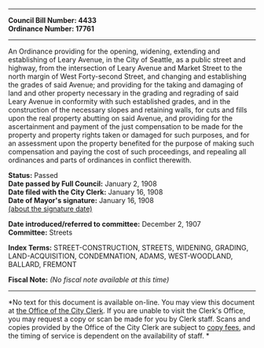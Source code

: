 * * * * *  
  
**Council Bill Number: [](#h0)[](#h2)4433**   
**Ordinance Number: 17761**  
  
* * * * *  
  
An Ordinance providing for the opening, widening, extending and establishing of Leary Avenue, in the City of Seattle, as a public street and highway, from the intersection of Leary Avenue and Market Street to the north margin of West Forty-second Street, and changing and establishing the grades of said Avenue; and providing for the taking and damaging of land and other property necessary in the grading and regrading of said Leary Avenue in conformity with such established grades, and in the construction of the necessary slopes and retaining walls, for cuts and fills upon the real property abutting on said Avenue, and providing for the ascertainment and payment of the just compensation to be made for the property and property rights taken or damaged for such purposes, and for an assessment upon the property benefited for the purpose of making such compensation and paying the cost of such proceedings, and repealing all ordinances and parts of ordinances in conflict therewith.  
  
**Status:** Passed   
**Date passed by Full Council:** January 2, 1908   
**Date filed with the City Clerk:** January 16, 1908   
**Date of Mayor's signature:** January 16, 1908   
[(about the signature date)](/~public/approvaldate.htm)   
  
  
**Date introduced/referred to committee:** December 2, 1907   
**Committee:** Streets   
  
**Index Terms:** STREET-CONSTRUCTION, STREETS, WIDENING, GRADING, LAND-ACQUISITION, CONDEMNATION, ADAMS, WEST-WOODLAND, BALLARD, FREMONT  
  
**Fiscal Note:** *(No fiscal note available at this time)*  
  
* * * * *  
  
*No text for this document is available on-line. You may view this document at [the Office of the City Clerk](http://www.seattle.gov/leg/clerk/contactUs.htm). If you are unable to visit the Clerk's Office, you may request a copy or scan be made for you by Clerk staff. Scans and copies provided by the Office of the City Clerk are subject to [copy fees](http://clerk.seattle.gov/~public/clerkfees.htm), and the timing of service is dependent on the availability of staff. *  
  
  
